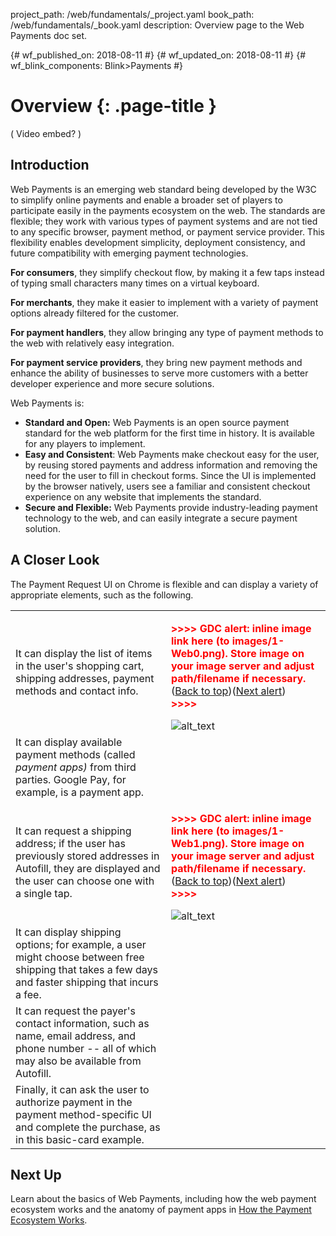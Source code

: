 project_path: /web/fundamentals/_project.yaml
book_path: /web/fundamentals/_book.yaml
description: Overview page to the Web Payments doc set.

{# wf_published_on: 2018-08-11 #}
{# wf_updated_on: 2018-08-11 #}
{# wf_blink_components: Blink>Payments #}

# Overview {: .page-title }

( Video embed? )

## Introduction

Web Payments is an emerging web standard being developed by the W3C to simplify online payments and enable a broader set of players to participate easily in the payments ecosystem on the web. The standards are flexible; they work with various types of payment systems and are not tied to any specific browser, payment method, or payment service provider. This flexibility enables development simplicity, deployment consistency, and future compatibility with emerging payment technologies.

**For consumers**, they simplify checkout flow, by making it a few taps instead of typing small characters many times on a virtual keyboard.

**For merchants**, they make it easier to implement with a variety of payment options already filtered for the customer.

**For payment handlers**, they allow bringing any type of payment methods to the web with relatively easy integration.

**For payment service providers**, they bring new payment methods and enhance the ability of businesses to serve more customers with a better developer experience and more secure solutions.

Web Payments is:

*   **Standard and Open:** Web Payments is an open source payment standard for the web platform for the first time in history. It is available for any players to implement.
*   **Easy and Consistent**: Web Payments make checkout easy for the user, by reusing stored payments and address information and removing the need for the user to fill in checkout forms. Since the UI is implemented by the browser natively, users see a familiar and consistent checkout experience on any website that implements the standard.
*   **Secure and Flexible:** Web Payments provide industry-leading payment technology to the web, and can easily integrate a secure payment solution.

## A Closer Look

The Payment Request UI on Chrome is flexible and can display a variety of appropriate elements, such as the following.

<table>
  <tr>
   <td>It can display the list of items in the user's shopping cart, shipping addresses, payment methods and contact info.
   </td>
   <td>

<p id="gdcalert1" ><span style="color: red; font-weight: bold">>>>>  GDC alert: inline image link here (to images/1-Web0.png). Store image on your image server and adjust path/filename if necessary. </span><br>(<a href="#">Back to top</a>)(<a href="#gdcalert2">Next alert</a>)<br><span style="color: red; font-weight: bold">>>>> </span></p>

<img src="images/1-Web0.png" width="" alt="alt_text" title="image_tooltip">

   </td>
  </tr>
  <tr>
   <td>It can display available payment methods (called <em>payment apps)</em> from third parties. Google Pay, for example, is a payment app.
   </td>
   <td>
   </td>
  </tr>
  <tr>
   <td>It can request a shipping address; if the user has previously stored addresses in Autofill, they are displayed and the user can choose one  with a single tap.
   </td>
   <td>

<p id="gdcalert2" ><span style="color: red; font-weight: bold">>>>>  GDC alert: inline image link here (to images/1-Web1.png). Store image on your image server and adjust path/filename if necessary. </span><br>(<a href="#">Back to top</a>)(<a href="#gdcalert3">Next alert</a>)<br><span style="color: red; font-weight: bold">>>>> </span></p>

<img src="images/1-Web1.png" width="" alt="alt_text" title="image_tooltip">

   </td>
  </tr>
  <tr>
   <td>It can display shipping options; for example, a user might choose between free shipping that takes a few days and faster shipping that incurs a fee.
   </td>
   <td>
   </td>
  </tr>
  <tr>
   <td>It can request the payer's contact information, such as name, email address, and phone number -- all of which may also be available from Autofill.
   </td>
   <td>
   </td>
  </tr>
  <tr>
   <td>Finally, it can ask the user to authorize payment in the payment method-specific UI and complete the purchase, as in this basic-card example.
   </td>
   <td>
   </td>
  </tr>
</table>

## Next Up

Learn about the basics of Web Payments, including how the web payment ecosystem works and the anatomy of payment apps in [How the Payment Ecosystem Works](https://drive.google.com/a/google.com/open?id=1PwPi_TD3G-kQyz31nW-1A4A5kvoCy7UCz6grk1TMaE8).

